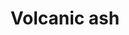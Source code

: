 ---
layout: item
title: Volcanic ash
item-id: 21622
datatable: true
id: 21622
name: "Volcanic ash"
members: true
lowalch: 80
highalch: 120
examine: "One of the ingredients for making ultra compost."
monsters:
  - id: 7792
    name: "Long-tailed Wyvern"
    members: true
    combat_level: 152
    wiki_url: "https://oldschool.runescape.wiki/w/Long-tailed_Wyvern"
    drops:
      - quantity: "20-60"
        rarity: 0.016260162601626018
    image: "https://oldschool.runescape.wiki/images/thumb/a/ae/Long-tailed_Wyvern.png/250px-Long-tailed_Wyvern.png?46392"
  - id: 7793
    name: "Taloned Wyvern"
    members: true
    combat_level: 147
    wiki_url: "https://oldschool.runescape.wiki/w/Taloned_Wyvern"
    drops:
      - quantity: "20-60"
        rarity: 0.016260162601626018
    image: "https://oldschool.runescape.wiki/images/thumb/4/44/Taloned_Wyvern.png/250px-Taloned_Wyvern.png?0303a"
  - id: 7794
    name: "Spitting Wyvern"
    members: true
    combat_level: 139
    wiki_url: "https://oldschool.runescape.wiki/w/Spitting_Wyvern"
    drops:
      - quantity: "20-60"
        rarity: 0.016260162601626018
    image: "https://oldschool.runescape.wiki/images/thumb/2/22/Spitting_Wyvern.png/250px-Spitting_Wyvern.png?aaf11"
  - id: 7795
    name: "Ancient Wyvern"
    members: true
    combat_level: 210
    wiki_url: "https://oldschool.runescape.wiki/w/Ancient_Wyvern"
    drops:
      - quantity: "80-120"
        rarity: 0.045454545454545456
    image: "https://oldschool.runescape.wiki/images/thumb/a/a1/Ancient_Wyvern.png/250px-Ancient_Wyvern.png?d7e5d"
  - id: 7797
    name: "Ancient Zygomite"
    members: true
    combat_level: 109
    wiki_url: "https://oldschool.runescape.wiki/w/Ancient_Zygomite"
    drops:
      - quantity: "2"
        rarity: 0.020833333333333332
    image: "https://oldschool.runescape.wiki/images/thumb/1/15/Ancient_Zygomite.png/170px-Ancient_Zygomite.png?ff373"
  - id: 7799
    name: "Ammonite Crab"
    members: true
    combat_level: 25
    wiki_url: "https://oldschool.runescape.wiki/w/Ammonite_Crab"
    drops:
      - quantity: "1"
        rarity: 0.046875
    image: "https://oldschool.runescape.wiki/images/thumb/4/4c/Ammonite_Crab.png/220px-Ammonite_Crab.png?180a6"
---